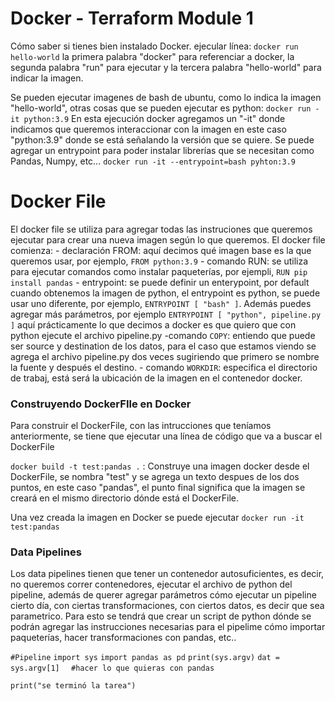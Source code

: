 # Docker - Terraform Module 1

Cómo saber si tienes bien instalado Docker. 
ejecular línea: ```docker run hello-world```
la primera palabra "docker" para referenciar a docker, la segunda palabra "run" para ejecutar y la tercera palabra "hello-world" para indicar la imagen.

Se pueden ejecutar imagenes de bash de ubuntu, como lo indica la imagen "hello-world", otras cosas que se pueden ejecutar es python:
```docker run -it python:3.9```
En esta ejecución docker agregamos un "-it" donde indicamos que queremos interaccionar con la imagen en este caso "python:3.9" donde se está señalando la versión que se quiere.
Se puede agregar un entrypoint para poder instalar librerías que se necesitan como Pandas, Numpy, etc...
```docker run -it --entrypoint=bash pyhton:3.9```

# Docker File
El docker file se utiliza para agregar todas las instruciones que queremos ejecutar para crear una nueva imagen según lo que queremos.
El docker file comienza:
    - declaración FROM: aquí decimos qué imagen base es la que queremos usar, por ejemplo, ```FROM python:3.9```
    - comando RUN: se utiliza para ejecutar comandos como instalar paqueterías, por ejempli, ```RUN pip install pandas```
    - entrypoint: se puede definir un enterypoint, por default cuando obtenemos la imagen de python, el entrypoint es python, se puede usar uno diferente, por ejemplo, ```ENTRYPOINT [ "bash" ]```. Además puedes agregar más parámetros, por ejemplo ```ENTRYPOINT [ "python", pipeline.py ]``` aquí prácticamente lo que decimos a docker es que quiero que con python ejecute el archivo pipeline.py
    -comando ```COPY```: entiendo que puede ser source y destination de los datos, para el caso que estamos viendo se agrega el archivo pipeline.py dos veces sugiriendo que primero se nombre la fuente y después el destino.
    - comando ```WORKDIR```:  especifica el directorio de trabaj, está será la ubicación de la imagen en el contenedor docker.

### Construyendo DockerFIle en Docker
Para construir el DockerFile, con las intrucciones que teníamos anteriormente, se tiene que ejecutar una línea de código que va a buscar el DockerFile 

```docker build -t test:pandas .``` : Construye una imagen docker desde el DockerFile, se nombra "test" y se agrega un texto despues de los dos puntos, en este caso "pandas", el punto final significa que la imagen se creará en el mismo directorio dónde está el DockerFile.

Una vez creada la imagen en Docker se puede ejecutar ```docker run -it test:pandas```

### Data Pipelines
Los data pipelines tienen que tener un contenedor autosuficientes, es decir, no queremos correr contenedores, ejecutar el archivo de python del pipeline, además de querer agregar parámetros cómo ejecutar un pipeline cierto día, con ciertas transformaciones, con ciertos datos, es decir que sea parametrico. 
Para esto se tendrá que crear un script de python dónde se podrán agregar las instrucciones necesarias para el pipelime cómo importar paqueterías, hacer transformaciones con pandas, etc..  

```#Pipeline```
```import sys```
```import pandas as pd```
```print(sys.argv)```
```dat = sys.argv[1]```
```  #hacer lo que quieras con pandas```

```print("se terminó la tarea")```







